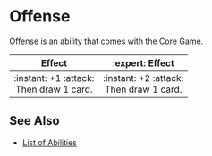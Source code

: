 # Offense

Offense is an ability that comes with the [Core Game](../content.md).

| Effect | :expert: Effect |
| :---: | :---: |
| :instant: +1 :attack:<br>Then draw 1 card. | :instant: +2 :attack:<br>Then draw 1 card. |


## See Also

- [List of Abilities](../abilities.md)

